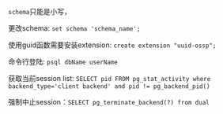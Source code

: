 `schema`只能是小写，

更改schema: `set schema 'schema_name';`

使用guid函数需要安装extension: `create extension "uuid-ossp";`

命令行登陆: `psql dbName userName`

获取当前session list: `SELECT pid FROM pg_stat_activity where backend_type='client backend' and pid != pg_backend_pid()`

强制中止session：`SELECT pg_terminate_backend(?) from dual`

